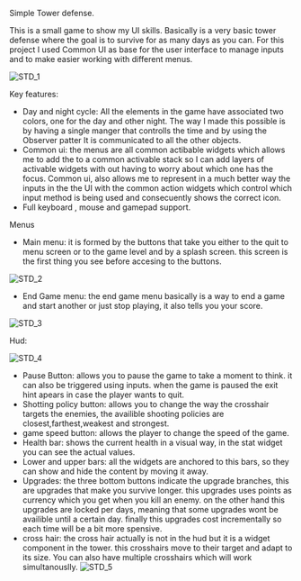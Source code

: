 Simple Tower defense.

This is a small game to show my UI skills. Basically is a very basic tower defense where the goal is to survive for as many days as you can. For this project I used Common UI as base for the user interface to manage inputs and to make easier working with different menus.

![STD_1](https://github.com/user-attachments/assets/50fdaf70-d359-4dac-84ba-62e1fa0dc332)

Key features:

- Day and night cycle: All the elements in the game have associated two colors, one for the day and other night. The way I made this possible is by having a single manger that controlls the time and by using the Observer patter It is communicated to all the other objects.
- Common ui: the menus are all common actibable widgets which allows me to add the to a common activable stack so I can add layers of activable widgets with out having to worry about which one has the focus. Common ui, also allows me to represent in a much better way the inputs in the the UI with the common action widgets which control which input method is being used and consecuently shows the correct icon.
- Full keyboard , mouse and gamepad support.

Menus
- Main menu: it is formed by the buttons that take you either to the quit to menu screen or to the game level and by a splash screen. this screen is the first thing you see before accesing to the buttons.

![STD_2](https://github.com/user-attachments/assets/01599fd0-0323-45b5-8fbb-2a00ea0e71ea)

- End Game menu: the end game menu basically is a way to end a game and start another or just stop playing, it also tells you your score.

![STD_3](https://github.com/user-attachments/assets/adfa38a0-3556-4bd6-95b8-352651cf5764)

Hud:

![STD_4](https://github.com/user-attachments/assets/5c5b037e-4ddc-4032-9b5b-a2401466b13b)
- Pause Button: allows you to pause the game to take a moment to think. it can also be triggered using inputs. when the game is paused the exit hint apears in case the player wants to quit.
- Shotting policy button: allows you to change the way the crosshair targets the enemies, the availible shooting policies are closest,farthest,weakest and strongest.
- game speed button: allows the player to change the speed of the game.
- Health bar: shows the current health in a visual way, in the stat widget you can see the actual values.
- Lower and upper bars: all the widgets are anchored to this bars, so they can show and hide the content by moving it away.
- Upgrades: the three bottom buttons indicate the upgrade branches, this are upgrades that make you survive longer. this upgrades uses points as currency which you get when you kill an enemy. on the other hand this upgrades are locked per days, meaning that some upgrades wont be availible until a certain day. finally this upgrades cost incrementally so each time will be a bit more spensive.
- cross hair: the cross hair actually is not in the hud but it is a widget component in the tower. this crosshairs move to their target and adapt to its size. You can also have multiple crosshairs which will work simultanouslly.
![STD_5](https://github.com/user-attachments/assets/b621bcd1-f9c7-4dfb-8371-2670a972253d)
